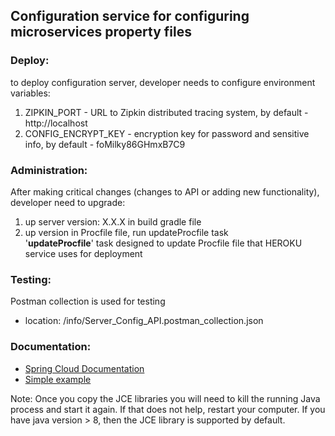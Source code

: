 ## Configuration service for configuring microservices property files

### Deploy:

to deploy configuration server, developer needs to configure environment variables:

1. ZIPKIN_PORT - URL to Zipkin distributed tracing system, by default - http://localhost
2. CONFIG_ENCRYPT_KEY - encryption key for password and sensitive info, by default - foMilky86GHmxB7C9

### Administration:

After making critical changes (changes to API or adding new functionality),  <br>
developer need to upgrade:

1. up server version: X.X.X in build gradle file
2. up version in Procfile file, run updateProcfile task
   <br>
   '<b>updateProcfile</b>' task designed to update Procfile file that HEROKU service uses for deployment

### Testing:

Postman collection is used for testing

* location: /info/Server_Config_API.postman_collection.json

### Documentation:

* [Spring Cloud Documentation](https://cloud.spring.io/spring-cloud-config/reference/html/)
* [Simple example](https://betacode.net/11723/understanding-spring-cloud-config-server-with-example)

Note: Once you copy the JCE libraries you will need to kill the running Java process and start it again. If that does
not help, restart your computer.
If you have java version > 8, then the JCE library is supported by default.
